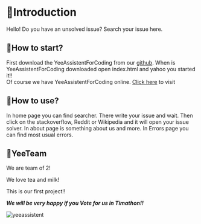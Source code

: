 
# 🦖Introduction
   Hello! Do you have an unsolved issue? Search your issue here.
   
## 🦕How to start?
   First download the YeeAssistentForCoding from our [github](https://github.com/yeesaurus/yeeassistentforcoding).
   When is YeeAssistentForCoding downloaded open index.html and yahoo you started it!!   
   Of course we have YeeAssistentForCoding online. [Click here](https://yeesaurus.github.io/yeeassistentforcoding/) to visit
   
## 🦕How to use?
  In home page you can find searcher. There write your issue and wait. Then click on the stackoverflow, Reddit or Wikipedia and it will open your issue solver. In about page is something about us and more. In Errors page you can find most usual errors.

## 🦕YeeTeam
   We are team of 2!
   
   We love tea and milk!
   
   This is our first project!!
   
   ***We will be very happy if you Vote for us in Timathon!!***
   
   ![yeeassistent](https://user-images.githubusercontent.com/76060398/106174923-cd75c180-6195-11eb-9dda-d13eb348bfd7.png)
   
 

